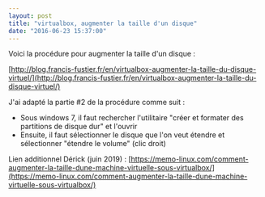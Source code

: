 ```yaml
---
layout: post
title: "virtualbox, augmenter la taille d'un disque"
date: "2016-06-23 15:37:00"
---
```

Voici la procédure pour augmenter la taille d'un disque :

[http://blog.francis-fustier.fr/en/virtualbox-augmenter-la-taille-du-disque-virtuel/](http://blog.francis-fustier.fr/en/virtualbox-augmenter-la-taille-du-disque-virtuel/)

<script src="//pastebin.com/embed_js/4iBWjeaq"></script>

J'ai adapté la partie #2 de la procédure comme suit :



- Sous windows 7, il faut rechercher l'utilitaire "créer et formater des partitions de disque dur" et l'ouvrir
- Ensuite, il faut sélectionner le disque que l'on veut étendre et sélectionner "étendre le volume" (clic droit)


Lien additionnel Dérick (juin 2019) : [https://memo-linux.com/comment-augmenter-la-taille-dune-machine-virtuelle-sous-virtualbox/](https://memo-linux.com/comment-augmenter-la-taille-dune-machine-virtuelle-sous-virtualbox/)
